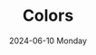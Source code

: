 ---
aliases: 
tags:
categories:
draft: false
slug: 
layout: colors
githubrepo: 
keywords: 
type: showcase/tokens
date:
- 2024-06-10 Monday
description: Colors available for wonyoungjang.org
title: Colors
lastMod: 2024-06-25
---
